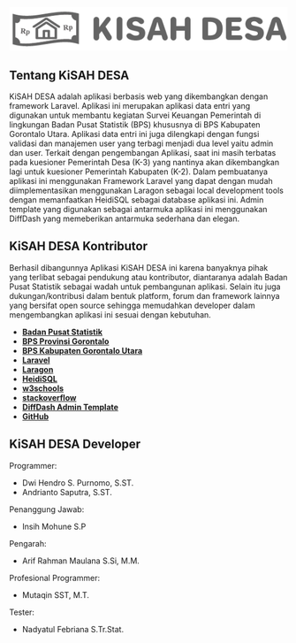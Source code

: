 ![Kisah Desa Logo](/public/admin/assets/img/Logo%20Kisah%20Desa.png)




## Tentang KiSAH DESA

KiSAH DESA adalah aplikasi berbasis web yang dikembangkan dengan framework Laravel. Aplikasi ini merupakan aplikasi data entri yang digunakan untuk membantu kegiatan Survei Keuangan Pemerintah di lingkungan Badan Pusat Statistik (BPS) khususnya di BPS Kabupaten Gorontalo Utara. Aplikasi data entri ini juga dilengkapi dengan fungsi validasi dan manajemen user yang terbagi menjadi dua level yaitu admin dan user. Terkait dengan pengembangan Aplikasi, saat ini masih terbatas pada kuesioner Pemerintah Desa (K-3) yang nantinya akan dikembangkan lagi untuk kuesioner Pemerintah Kabupaten (K-2).
Dalam pembuatanya aplikasi ini menggunakan Framework Laravel yang dapat dengan mudah diimplementasikan menggunakan Laragon sebagai local development tools dengan memanfaatkan HeidiSQL sebagai database aplikasi ini. Admin template yang digunakan sebagai antarmuka aplikasi ini menggunakan DiffDash yang memeberikan antarmuka sederhana dan elegan. 


## KiSAH DESA Kontributor

Berhasil dibangunnya Aplikasi KiSAH DESA ini karena banyaknya pihak yang terlibat sebagai pendukung atau kontributor, diantaranya adalah  Badan Pusat Statistik sebagai wadah untuk pembangunan aplikasi. Selain itu juga dukungan/kontribusi dalam bentuk platform, forum dan framework lainnya yang bersifat open source sehingga memudahkan developer dalam mengembangkan aplikasi ini sesuai dengan kebutuhan.

- **[Badan Pusat Statistik](https://bps.go.id)**
- **[BPS Provinsi Gorontalo](https://gorontalo.bps.go.id)**
- **[BPS Kabupaten Gorontalo Utara](https://tighten.co)**
- **[Laravel](https://laravel.com/)**
- **[Laragon](https://laragon.org/)**
- **[HeidiSQL](https://www.heidisql.com/)**
- **[w3schools](https://www.w3schools.com/)**
- **[stackoverflow](https://stackoverflow.com/)**
- **[DiffDash Admin Template](https://github.com/themeineed/diffdash)**
- **[GitHub](https://github.com/)**


## KiSAH DESA Developer

Programmer:
- Dwi Hendro S. Purnomo, S.ST.
- Andrianto Saputra, S.ST.

Penanggung Jawab:
- Insih Mohune S.P

Pengarah:
- Arif Rahman Maulana S.Si, M.M.

Profesional Programmer:
- Mutaqin SST, M.T.

Tester:
-  Nadyatul Febriana S.Tr.Stat.